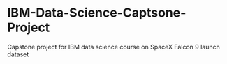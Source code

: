 # IBM-Data-Science-Captsone-Project
Capstone project for IBM data science course on SpaceX Falcon 9 launch dataset

